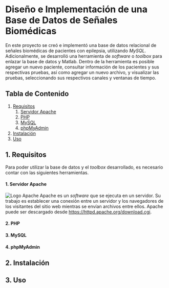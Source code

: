 # Diseño e Implementación de una Base de Datos de Señales Biomédicas

En este proyecto se creó e implementó una base de datos relacional de señales biomédicas de pacientes con epilepsia, utilizando *MySQL*. Adicionalmente, se desarrolló una herramienta de *software* o *toolbox* para enlazar la base de datos y Matlab. Dentro de la herramienta es posible agregar un nuevo paciente, consultar información de los pacientes y sus respectivas pruebas, así como agregar un nuevo archivo, y visualizar las pruebas, seleccionando sus respectivos canales y ventanas de tiempo.

## Tabla de Contenido
1. [Requisitos](##Requisitos)
    1. [Servidor Apache](###Servidor-Apache)
    2. [PHP](###PHP)
    3. [MySQL](###MySQL)
    4. [phpMyAdmin](###phpMyAdmin)
2. [Instalación](##Instalación)
3. [Uso](##Uso)

## 1. Requisitos
Para poder utilizar la base de datos y el *toolbox* desarrollado, es necesario contar con las siguientes herramientas.
####  1. Servidor Apache
![](https://github.com/larivera-UVG/Datos-Epilepsia/tree/master/Base%20de%20Datos/Im%C3%A1genes%20-%20ReadMe/apache.jpg "Logo Apache")
Apache es un *software* que se ejecuta en un servidor. Su trabajo es establecer una conexión entre un servidor y los navegadores de los visitantes del sitio web mientras se envían archivos entre ellos. Apache puede ser descargado desde https://httpd.apache.org/download.cgi.
####  2. PHP
####  3. MySQL
####  4. phpMyAdmin

## 2. Instalación

## 3. Uso
